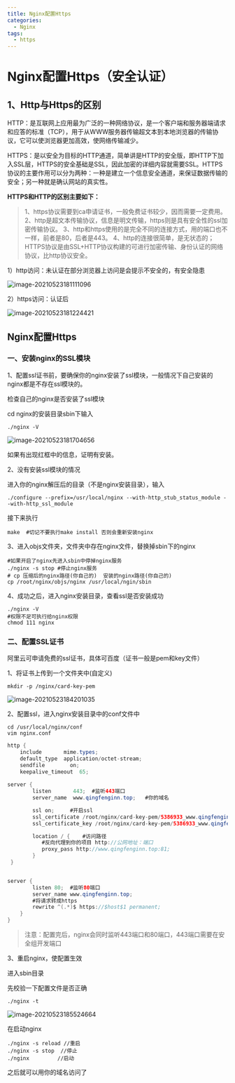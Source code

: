 ```yaml
---
title: Nginx配置Https
categories: 
  - Nginx
tags: 
  - https
---
```




# Nginx配置Https（安全认证）

## 1、Http与Https的区别

HTTP：是互联网上应用最为广泛的一种网络协议，是一个客户端和服务器端请求和应答的标准（TCP），用于从WWW服务器传输超文本到本地浏览器的传输协议，它可以使浏览器更加高效，使网络传输减少。

HTTPS：是以安全为目标的HTTP通道，简单讲是HTTP的安全版，即HTTP下加入SSL层，HTTPS的安全基础是SSL，因此加密的详细内容就需要SSL。HTTPS协议的主要作用可以分为两种：一种是建立一个信息安全通道，来保证数据传输的安全；另一种就是确认网站的真实性。

**HTTPS和HTTP的区别主要如下：**

>
> 1、https协议需要到ca申请证书，一般免费证书较少，因而需要一定费用。
> 2、http是超文本传输协议，信息是明文传输，https则是具有安全性的ssl加密传输协议。
> 3、http和https使用的是完全不同的连接方式，用的端口也不一样，前者是80，后者是443。
> 4、http的连接很简单，是无状态的；HTTPS协议是由SSL+HTTP协议构建的可进行加密传输、身份认证的网络协议，比http协议安全。

1）http访问：未认证在部分浏览器上访问是会提示不安全的，有安全隐患



![image-20210523181111096](http://img.lindaifeng.vip/typora-picgo-tuchaung/image-20210523181111096.png)



2）https访问：认证后



![image-20210523181224421](http://img.lindaifeng.vip/typora-picgo-tuchaung/image-20210523181224421.png)



## Nginx配置Https

### **一、安装nginx的SSL模块**

1、配置ssl证书前，要确保你的nginx安装了ssl模块，一般情况下自己安装的nginx都是不存在ssl模块的。

检查自己的nginx是否安装了ssl模块

cd nginx的安装目录sbin下输入

```
./nginx -V
```



![image-20210523181704656](http://img.lindaifeng.vip/typora-picgo-tuchaung/image-20210523181704656.png)



如果有出现红框中的信息，证明有安装。

2、没有安装ssl模块的情况

进入你的nginx解压后的目录（不是nginx安装目录），输入

```
./configure --prefix=/usr/local/nginx --with-http_stub_status_module --with-http_ssl_module
```

接下来执行

```
make  #切记不要执行make install 否则会重新安装nginx
```

3、进入objs文件夹，文件夹中存在nginx文件，替换掉sbin下的nginx

```
#如果开启了nginx先进入sbin中停掉nginx服务
./nginx -s stop #停止nginx服务
# cp 压缩后的nginx路径(你自己的)  安装的nginx路径(你自己的) 
cp /root/nginx/objs/nginx /usr/local/ngin/sbin
```

4、成功之后，进入nginx安装目录，查看ssl是否安装成功

```
./nginx -V
#权限不足可执行给nginx权限
chmod 111 nginx
```

### 二、配置SSL证书

阿里云可申请免费的ssl证书，具体可百度（证书一般是pem和key文件）

1、将证书上传到一个文件夹中(自定义)

```
mkdir -p /nginx/card-key-pem 
```



![image-20210523184201035](http://img.lindaifeng.vip/typora-picgo-tuchaung/image-20210523184201035.png)



2、配置ssl，进入nginx安装目录中的conf文件中

```
cd /usr/local/nginx/conf
vim nginx.conf
```

```java
http {
    include       mime.types;
    default_type  application/octet-stream;
    sendfile        on;
    keepalive_timeout  65;
    
server {
        listen       443;  #监听443端口
        server_name  www.qingfenginn.top; 	#你的域名

        ssl on;		#开启ssl
        ssl_certificate /root/nginx/card-key-pem/5386933_www.qingfenginn.top.pem;	#你上传的ssl证书的pem文件路径
        ssl_certificate_key /root/nginx/card-key-pem/5386933_www.qingfenginn.top.key; 	#你上传的ssl证书的key文件路径

        location / {	#访问路径
           #反向代理到你的项目 http://公网地址：端口
           proxy_pass http://www.qingfenginn.top:81; 
        }
 }


server {
        listen 80;	#监听80端口
        server_name www.qingfenginn.top;
		#将请求转成https
        rewrite ^(.*)$ https://$host$1 permanent; 
    }
}

```

> 注意：配置完后，nginx会同时监听443端口和80端口，443端口需要在安全组开发端口

3、重启nginx，使配置生效

进入sbin目录

先校验一下配置文件是否正确

```
./nginx -t
```



![image-20210523185524664](http://img.lindaifeng.vip/typora-picgo-tuchaung/image-20210523185524664.png)



在启动nginx

```
./nginx -s reload //重启
./nginx -s stop  //停止
./nginx			//启动
```

之后就可以用你的域名访问了